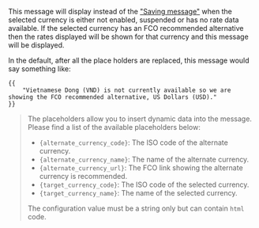 This message will display instead of the <a href="#{{$group}}_{{$type}}_results_message" title="Saving message">"Saving message"</a> when the selected currency
is either not enabled, suspended or has no rate data available. If the selected currency has an FCO recommended alternative then the rates displayed 
will be shown for that currency and this message will be displayed. 

In the default, after all the place holders are replaced, this message would say something like:

<pre><code class="language-none language-wrap">{{
    "Vietnamese Dong (VND) is not currently available so we are showing the FCO recommended alternative, US Dollars (USD)."
}}</code></pre> 

<blockquote>
The placeholders allow you to insert dynamic data into the message. Please find a list of the available
placeholders below:

<ul class="list-disc ml-10">    
    <li><code>{alternate_currency_code}</code>: The ISO code of the alternate currency.</li>
    <li><code>{alternate_currency_name}</code>: The name of the alternate currency.</li>
    <li><code>{alternate_currency_url}</code>: The FCO link showing the alternate currency is recommended.</li>
    <li><code>{target_currency_code}</code>: The ISO code of the selected currency.</li>
    <li><code>{target_currency_name}</code>: The name of the selected currency.</li>
</ul>

The configuration value must be a string only but can contain `html` code.
</blockquote>
